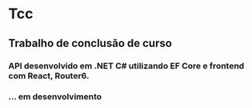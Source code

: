 # Tcc

## Trabalho de conclusão de curso
### API desenvolvido em .NET C# utilizando EF Core e frontend com React, Router6.

### ... em desenvolvimento
